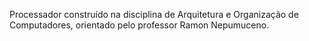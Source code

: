 Processador construído na disciplina de Arquitetura e Organização de Computadores, orientado pelo professor Ramon Nepumuceno.
